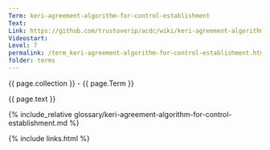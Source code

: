 ```yaml
---
Term: keri-agreement-algorithm-for-control-establishment
Text: 
Link: https://github.com/trustoverip/acdc/wiki/keri-agreement-algorithm-for-control-establishment.md
Videostart: 
Level: 7
permalink: /term_keri-agreement-algorithm-for-control-establishment.html
folder: terms
---
```


{{ page.collection }} - {{ page.Term }}

   {{ page.text }}

{% include_relative glossary/keri-agreement-algorithm-for-control-establishment.md %}

 {% include links.html %} 
